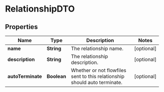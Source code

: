 

# RelationshipDTO

## Properties

Name | Type | Description | Notes
------------ | ------------- | ------------- | -------------
**name** | **String** | The relationship name. |  [optional]
**description** | **String** | The relationship description. |  [optional]
**autoTerminate** | **Boolean** | Whether or not flowfiles sent to this relationship should auto terminate. |  [optional]



